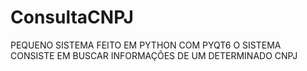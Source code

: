 # ConsultaCNPJ


PEQUENO SISTEMA FEITO EM PYTHON COM PYQT6
O SISTEMA CONSISTE EM BUSCAR INFORMAÇÕES DE UM DETERMINADO CNPJ
